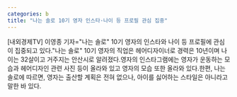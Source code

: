 ```yaml
---
categories: b
title: "나는 솔로 10기 영자 인스타·나이 등 프로필 관심 집중"
---
```

[내외경제TV] 이영종 기자="나는 솔로" 10기 영자의 인스타와 나이 등 프로필에 관심이 집중되고 있다."나는 솔로" 10기 영자의 직업은 헤어디자이너로 경력은 10년이며 나이는 32살이고 거주지는 안산시로 알려졌다.영자의 인스타그램에는 영자가 운동하는 모습과 헤어디자인 관련 사진 등이 올라와 있고 영자의 모습 또한 올라와 있다.한편, 나는 솔로에 따르면, 영자는 출산할 계획은 전혀 없으나, 아이를 싫어하는 스타일은 아니라고 말한 바 있다.